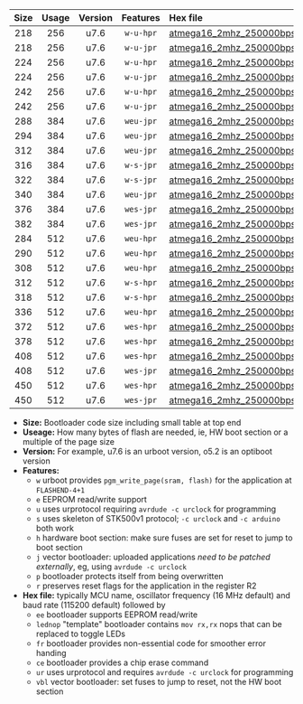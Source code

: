 |Size|Usage|Version|Features|Hex file|
|:-:|:-:|:-:|:-:|:--|
|218|256|u7.6|`w-u-hpr`|[atmega16_2mhz_250000bps_ur.hex](https://raw.githubusercontent.com/stefanrueger/urboot/main/bootloaders/atmega16/fcpu_2mhz/250000_bps/atmega16_2mhz_250000bps_ur.hex)|
|218|256|u7.6|`w-u-jpr`|[atmega16_2mhz_250000bps_ur_vbl.hex](https://raw.githubusercontent.com/stefanrueger/urboot/main/bootloaders/atmega16/fcpu_2mhz/250000_bps/atmega16_2mhz_250000bps_ur_vbl.hex)|
|224|256|u7.6|`w-u-hpr`|[atmega16_2mhz_250000bps_lednop_ur.hex](https://raw.githubusercontent.com/stefanrueger/urboot/main/bootloaders/atmega16/fcpu_2mhz/250000_bps/atmega16_2mhz_250000bps_lednop_ur.hex)|
|224|256|u7.6|`w-u-jpr`|[atmega16_2mhz_250000bps_lednop_ur_vbl.hex](https://raw.githubusercontent.com/stefanrueger/urboot/main/bootloaders/atmega16/fcpu_2mhz/250000_bps/atmega16_2mhz_250000bps_lednop_ur_vbl.hex)|
|242|256|u7.6|`w-u-hpr`|[atmega16_2mhz_250000bps_lednop_fr_ur.hex](https://raw.githubusercontent.com/stefanrueger/urboot/main/bootloaders/atmega16/fcpu_2mhz/250000_bps/atmega16_2mhz_250000bps_lednop_fr_ur.hex)|
|242|256|u7.6|`w-u-jpr`|[atmega16_2mhz_250000bps_lednop_fr_ur_vbl.hex](https://raw.githubusercontent.com/stefanrueger/urboot/main/bootloaders/atmega16/fcpu_2mhz/250000_bps/atmega16_2mhz_250000bps_lednop_fr_ur_vbl.hex)|
|288|384|u7.6|`weu-jpr`|[atmega16_2mhz_250000bps_ee_ur_vbl.hex](https://raw.githubusercontent.com/stefanrueger/urboot/main/bootloaders/atmega16/fcpu_2mhz/250000_bps/atmega16_2mhz_250000bps_ee_ur_vbl.hex)|
|294|384|u7.6|`weu-jpr`|[atmega16_2mhz_250000bps_ee_lednop_ur_vbl.hex](https://raw.githubusercontent.com/stefanrueger/urboot/main/bootloaders/atmega16/fcpu_2mhz/250000_bps/atmega16_2mhz_250000bps_ee_lednop_ur_vbl.hex)|
|312|384|u7.6|`weu-jpr`|[atmega16_2mhz_250000bps_ee_lednop_fr_ur_vbl.hex](https://raw.githubusercontent.com/stefanrueger/urboot/main/bootloaders/atmega16/fcpu_2mhz/250000_bps/atmega16_2mhz_250000bps_ee_lednop_fr_ur_vbl.hex)|
|316|384|u7.6|`w-s-jpr`|[atmega16_2mhz_250000bps_vbl.hex](https://raw.githubusercontent.com/stefanrueger/urboot/main/bootloaders/atmega16/fcpu_2mhz/250000_bps/atmega16_2mhz_250000bps_vbl.hex)|
|322|384|u7.6|`w-s-jpr`|[atmega16_2mhz_250000bps_lednop_vbl.hex](https://raw.githubusercontent.com/stefanrueger/urboot/main/bootloaders/atmega16/fcpu_2mhz/250000_bps/atmega16_2mhz_250000bps_lednop_vbl.hex)|
|340|384|u7.6|`weu-jpr`|[atmega16_2mhz_250000bps_ee_lednop_fr_ce_ur_vbl.hex](https://raw.githubusercontent.com/stefanrueger/urboot/main/bootloaders/atmega16/fcpu_2mhz/250000_bps/atmega16_2mhz_250000bps_ee_lednop_fr_ce_ur_vbl.hex)|
|376|384|u7.6|`wes-jpr`|[atmega16_2mhz_250000bps_ee_vbl.hex](https://raw.githubusercontent.com/stefanrueger/urboot/main/bootloaders/atmega16/fcpu_2mhz/250000_bps/atmega16_2mhz_250000bps_ee_vbl.hex)|
|382|384|u7.6|`wes-jpr`|[atmega16_2mhz_250000bps_ee_lednop_vbl.hex](https://raw.githubusercontent.com/stefanrueger/urboot/main/bootloaders/atmega16/fcpu_2mhz/250000_bps/atmega16_2mhz_250000bps_ee_lednop_vbl.hex)|
|284|512|u7.6|`weu-hpr`|[atmega16_2mhz_250000bps_ee_ur.hex](https://raw.githubusercontent.com/stefanrueger/urboot/main/bootloaders/atmega16/fcpu_2mhz/250000_bps/atmega16_2mhz_250000bps_ee_ur.hex)|
|290|512|u7.6|`weu-hpr`|[atmega16_2mhz_250000bps_ee_lednop_ur.hex](https://raw.githubusercontent.com/stefanrueger/urboot/main/bootloaders/atmega16/fcpu_2mhz/250000_bps/atmega16_2mhz_250000bps_ee_lednop_ur.hex)|
|308|512|u7.6|`weu-hpr`|[atmega16_2mhz_250000bps_ee_lednop_fr_ur.hex](https://raw.githubusercontent.com/stefanrueger/urboot/main/bootloaders/atmega16/fcpu_2mhz/250000_bps/atmega16_2mhz_250000bps_ee_lednop_fr_ur.hex)|
|312|512|u7.6|`w-s-hpr`|[atmega16_2mhz_250000bps.hex](https://raw.githubusercontent.com/stefanrueger/urboot/main/bootloaders/atmega16/fcpu_2mhz/250000_bps/atmega16_2mhz_250000bps.hex)|
|318|512|u7.6|`w-s-hpr`|[atmega16_2mhz_250000bps_lednop.hex](https://raw.githubusercontent.com/stefanrueger/urboot/main/bootloaders/atmega16/fcpu_2mhz/250000_bps/atmega16_2mhz_250000bps_lednop.hex)|
|336|512|u7.6|`weu-hpr`|[atmega16_2mhz_250000bps_ee_lednop_fr_ce_ur.hex](https://raw.githubusercontent.com/stefanrueger/urboot/main/bootloaders/atmega16/fcpu_2mhz/250000_bps/atmega16_2mhz_250000bps_ee_lednop_fr_ce_ur.hex)|
|372|512|u7.6|`wes-hpr`|[atmega16_2mhz_250000bps_ee.hex](https://raw.githubusercontent.com/stefanrueger/urboot/main/bootloaders/atmega16/fcpu_2mhz/250000_bps/atmega16_2mhz_250000bps_ee.hex)|
|378|512|u7.6|`wes-hpr`|[atmega16_2mhz_250000bps_ee_lednop.hex](https://raw.githubusercontent.com/stefanrueger/urboot/main/bootloaders/atmega16/fcpu_2mhz/250000_bps/atmega16_2mhz_250000bps_ee_lednop.hex)|
|408|512|u7.6|`wes-hpr`|[atmega16_2mhz_250000bps_ee_lednop_fr.hex](https://raw.githubusercontent.com/stefanrueger/urboot/main/bootloaders/atmega16/fcpu_2mhz/250000_bps/atmega16_2mhz_250000bps_ee_lednop_fr.hex)|
|408|512|u7.6|`wes-jpr`|[atmega16_2mhz_250000bps_ee_lednop_fr_vbl.hex](https://raw.githubusercontent.com/stefanrueger/urboot/main/bootloaders/atmega16/fcpu_2mhz/250000_bps/atmega16_2mhz_250000bps_ee_lednop_fr_vbl.hex)|
|450|512|u7.6|`wes-hpr`|[atmega16_2mhz_250000bps_ee_lednop_fr_ce.hex](https://raw.githubusercontent.com/stefanrueger/urboot/main/bootloaders/atmega16/fcpu_2mhz/250000_bps/atmega16_2mhz_250000bps_ee_lednop_fr_ce.hex)|
|450|512|u7.6|`wes-jpr`|[atmega16_2mhz_250000bps_ee_lednop_fr_ce_vbl.hex](https://raw.githubusercontent.com/stefanrueger/urboot/main/bootloaders/atmega16/fcpu_2mhz/250000_bps/atmega16_2mhz_250000bps_ee_lednop_fr_ce_vbl.hex)|

- **Size:** Bootloader code size including small table at top end
- **Useage:** How many bytes of flash are needed, ie, HW boot section or a multiple of the page size
- **Version:** For example, u7.6 is an urboot version, o5.2 is an optiboot version
- **Features:**
  + `w` urboot provides `pgm_write_page(sram, flash)` for the application at `FLASHEND-4+1`
  + `e` EEPROM read/write support
  + `u` uses urprotocol requiring `avrdude -c urclock` for programming
  + `s` uses skeleton of STK500v1 protocol; `-c urclock` and `-c arduino` both work
  + `h` hardware boot section: make sure fuses are set for reset to jump to boot section
  + `j` vector bootloader: uploaded applications *need to be patched externally*, eg, using `avrdude -c urclock`
  + `p` bootloader protects itself from being overwritten
  + `r` preserves reset flags for the application in the register R2
- **Hex file:** typically MCU name, oscillator frequency (16 MHz default) and baud rate (115200 default) followed by
  + `ee` bootloader supports EEPROM read/write
  + `lednop` "template" bootloader contains `mov rx,rx` nops that can be replaced to toggle LEDs
  + `fr` bootloader provides non-essential code for smoother error handing
  + `ce` bootloader provides a chip erase command
  + `ur` uses urprotocol and requires `avrdude -c urclock` for programming
  + `vbl` vector bootloader: set fuses to jump to reset, not the HW boot section
